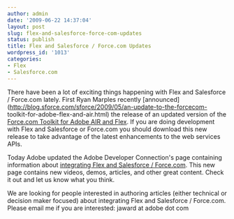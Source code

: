 ```yaml
---
author: admin
date: '2009-06-22 14:37:04'
layout: post
slug: flex-and-salesforce-force-com-updates
status: publish
title: Flex and Salesforce / Force.com Updates
wordpress_id: '1013'
categories:
- Flex
- Salesforce.com
---
```


There have been a lot of exciting things happening with Flex and Salesforce /
Force.com lately. First Ryan Marples recently
[announced](http://blog.sforce.com/sforce/2009/05/an-update-to-the-forcecom-
toolkit-for-adobe-flex-and-air.html) the release of an updated version of the
[Force.com Toolkit for Adobe AIR and
Flex](http://wiki.developerforce.com/index.php/Flex_Toolkit). If you are doing
development with Flex and Salesforce or Force.com you should download this new
release to take advantage of the latest enhancements to the web services APIs.

Today Adobe updated the Adobe Developer Connection's page containing
information about [integrating Flex and Salesforce /
Force.com](http://www.adobe.com/devnet/salesforce/). This new page contains
new videos, demos, articles, and other great content. Check it out and let us
know what you think.

We are looking for people interested in authoring articles (either technical
or decision maker focused) about integrating Flex and Salesforce / Force.com.
Please email me if you are interested: jaward at adobe dot com

